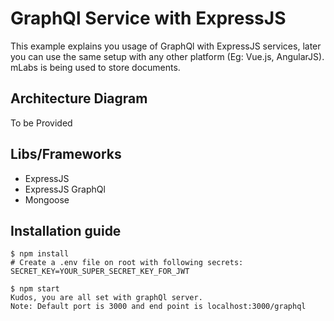 # GraphQl Service with ExpressJS

This example explains you usage of GraphQl with ExpressJS services, later you can use the same setup with any other platform (Eg: Vue.js, AngularJS). mLabs is being used to store documents.

## Architecture Diagram

To be Provided

## Libs/Frameworks

<ul>
  <li>ExpressJS</li>
  <li>ExpressJS GraphQl</li>
  <li>Mongoose</li>
</ul>

## Installation guide

```
$ npm install
# Create a .env file on root with following secrets:
SECRET_KEY=YOUR_SUPER_SECRET_KEY_FOR_JWT

$ npm start
Kudos, you are all set with graphQl server.
Note: Default port is 3000 and end point is localhost:3000/graphql
```
